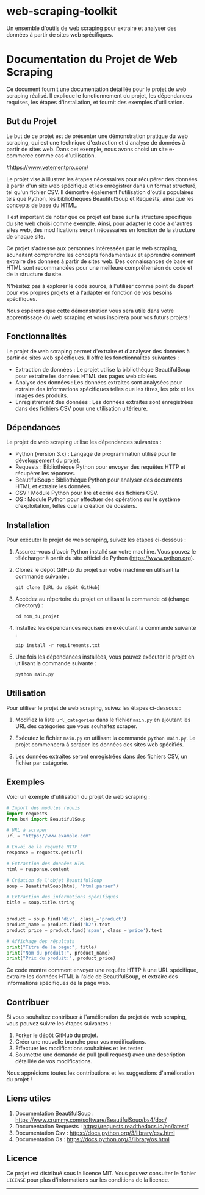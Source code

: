 # web-scraping-toolkit

Un ensemble d'outils de web scraping pour extraire et analyser des données à partir de sites web spécifiques.

# Documentation du Projet de Web Scraping

Ce document fournit une documentation détaillée pour le projet de web scraping réalisé. Il explique le fonctionnement du projet, les dépendances requises, les étapes d'installation, et fournit des exemples d'utilisation.

## But du Projet

Le but de ce projet est de présenter une démonstration pratique du web scraping, qui est une technique d'extraction et d'analyse de données à partir de sites web. Dans cet exemple, nous avons choisi un site e-commerce comme cas d'utilisation.

#https://www.vetementpro.com/

Le projet vise à illustrer les étapes nécessaires pour récupérer des données à partir d'un site web spécifique et les enregistrer dans un format structuré, tel qu'un fichier CSV. Il démontre également l'utilisation d'outils populaires tels que Python, les bibliothèques BeautifulSoup et Requests, ainsi que les concepts de base du HTML.

Il est important de noter que ce projet est basé sur la structure spécifique du site web choisi comme exemple. Ainsi, pour adapter le code à d'autres sites web, des modifications seront nécessaires en fonction de la structure de chaque site.

Ce projet s'adresse aux personnes intéressées par le web scraping, souhaitant comprendre les concepts fondamentaux et apprendre comment extraire des données à partir de sites web. Des connaissances de base en HTML sont recommandées pour une meilleure compréhension du code et de la structure du site.

N'hésitez pas à explorer le code source, à l'utiliser comme point de départ pour vos propres projets et à l'adapter en fonction de vos besoins spécifiques.

Nous espérons que cette démonstration vous sera utile dans votre apprentissage du web scraping et vous inspirera pour vos futurs projets !

## Fonctionnalités

Le projet de web scraping permet d'extraire et d'analyser des données à partir de sites web spécifiques. Il offre les fonctionnalités suivantes :

- Extraction de données : Le projet utilise la bibliothèque BeautifulSoup pour extraire les données HTML des pages web ciblées.
- Analyse des données : Les données extraites sont analysées pour extraire des informations spécifiques telles que les titres, les prix et les images des produits.
- Enregistrement des données : Les données extraites sont enregistrées dans des fichiers CSV pour une utilisation ultérieure.

## Dépendances

Le projet de web scraping utilise les dépendances suivantes :

- Python (version 3.x) : Langage de programmation utilisé pour le développement du projet.
- Requests : Bibliothèque Python pour envoyer des requêtes HTTP et récupérer les réponses.
- BeautifulSoup : Bibliothèque Python pour analyser des documents HTML et extraire les données.
- CSV : Module Python pour lire et écrire des fichiers CSV.
- OS : Module Python pour effectuer des opérations sur le système d'exploitation, telles que la création de dossiers.

## Installation

Pour exécuter le projet de web scraping, suivez les étapes ci-dessous :

1. Assurez-vous d'avoir Python installé sur votre machine. Vous pouvez le télécharger à partir du site officiel de Python (https://www.python.org).

2. Clonez le dépôt GitHub du projet sur votre machine en utilisant la commande suivante :

   ```
   git clone [URL du dépôt GitHub]
   ```

3. Accédez au répertoire du projet en utilisant la commande `cd` (change directory) :

   ```
   cd nom_du_projet
   ```

4. Installez les dépendances requises en exécutant la commande suivante :

   ```
   pip install -r requirements.txt
   ```

5. Une fois les dépendances installées, vous pouvez exécuter le projet en utilisant la commande suivante :

   ```
   python main.py
   ```

## Utilisation

Pour utiliser le projet de web scraping, suivez les étapes ci-dessous :

1. Modifiez la liste `url_categories` dans le fichier `main.py` en ajoutant les URL des catégories que vous souhaitez scraper.
2. Exécutez le fichier `main.py` en utilisant la commande `python main.py`. Le projet commencera à scraper les données des sites web spécifiés.

3. Les données extraites seront enregistrées dans des fichiers CSV, un fichier par catégorie.

## Exemples

Voici un exemple d'utilisation du projet de web scraping :

```python
# Import des modules requis
import requests
from bs4 import BeautifulSoup

# URL à scraper
url = "https://www.example.com"

# Envoi de la requête HTTP
response = requests.get(url)

# Extraction des données HTML
html = response.content

# Création de l'objet BeautifulSoup
soup = BeautifulSoup(html, 'html.parser')

# Extraction des informations spécifiques
title = soup.title.string


product = soup.find('div', class_='product')
product_name = product.find('h2').text
product_price = product.find('span', class_='price').text

# Affichage des résultats
print("Titre de la page:", title)
print("Nom du produit:", product_name)
print("Prix du produit:", product_price)
```

Ce code montre comment envoyer une requête HTTP à une URL spécifique, extraire les données HTML à l'aide de BeautifulSoup, et extraire des informations spécifiques de la page web.

## Contribuer

Si vous souhaitez contribuer à l'amélioration du projet de web scraping, vous pouvez suivre les étapes suivantes :

1. Forker le dépôt GitHub du projet.
2. Créer une nouvelle branche pour vos modifications.
3. Effectuer les modifications souhaitées et les tester.
4. Soumettre une demande de pull (pull request) avec une description détaillée de vos modifications.

Nous apprécions toutes les contributions et les suggestions d'amélioration du projet !

## Liens utiles

1. Documentation BeautifulSoup : https://www.crummy.com/software/BeautifulSoup/bs4/doc/
2. Documentation Requests : https://requests.readthedocs.io/en/latest/
3. Documentation Csv : https://docs.python.org/3/library/csv.html
4. Documentation Os : https://docs.python.org/3/library/os.html

## Licence

Ce projet est distribué sous la licence MIT. Vous pouvez consulter le fichier `LICENSE` pour plus d'informations sur les conditions de la licence.

---
